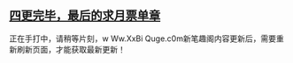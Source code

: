 ## [四更完毕，最后的求月票单章](https://www.xxbiquge.com/11_11207/9245481.html)
正在手打中，请稍等片刻，w Ww.XxBi Quge.c0m新笔趣阁内容更新后，需要重新刷新页面，才能获取最新更新！
